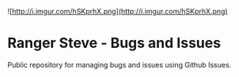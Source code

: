 ![http://i.imgur.com/hSKprhX.png](http://i.imgur.com/hSKprhX.png)

# Ranger Steve - Bugs and Issues

Public repository for managing bugs and issues using Github Issues.
